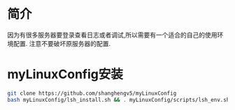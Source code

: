 <!--
 * @Date: 2021-01-14 14:56:52
 * @LastEditors: LiShangHeng
 * @LastEditTime: 2021-01-16 10:37:27
 * @FilePath: /myLinux/README.md
-->

# 简介

因为有很多服务器要登录查看日志或者调试,所以需要有一个适合的自己的使用环境配置.
注意不要破坏原服务器的配置.

# myLinuxConfig安装

```bash
git clone https://github.com/shanghengv5/myLinuxConfig
bash myLinuxConfig/lsh_install.sh && . myLinuxConfig/scripts/lsh_env.sh
```
